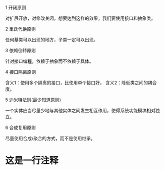 1 开闭原则
 
   对扩展开放，对修改关闭。想要达到这样的效果，我们要使用接口和抽象类。

2 里氏代换原则

   任何基类可以出现的地方，子类一定可以出现。

3 依赖倒转原则

   针对接口编程，依赖于抽象而不依赖于具体。
   
4 接口隔离原则

   含义1：使用多个隔离的接口，比使用单个接口好。
   含义2：降低类之间的耦合度。
   
5 迪米特法则(最少知道原则)

   一个实体应当尽量少地与其他实体之间发生相互作用，使得系统功能模块相对独立。
   
6 合成复用原则

   尽量使用合成/聚合的方式，而不是使用继承。  

# 这是一行注释
